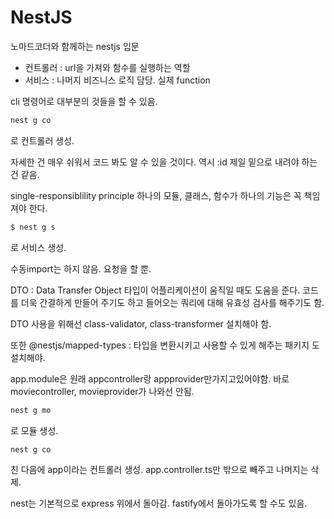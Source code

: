 # NestJS
노마드코더와 함께하는 nestjs 입문

* 컨트롤러 : url을 가져와 함수를 실행하는 역할
* 서비스 : 나머지 비즈니스 로직 담당. 실제 function

cli 명령어로 대부분의 것들을 할 수 있음.  
```bash
nest g co
```
로 컨트롤러 생성.  

자세한 건 매우 쉬워서 코드 봐도 알 수 있을 것이다.
역시 :id 제일 밑으로 내려야 하는 건 같음.


single-responsiblility principle
하나의 모듈, 클래스, 함수가 하나의 기능은 꼭 책임져야 한다.

```bash
$ nest g s
```
로 서비스 생성.

수동import는 하지 않음.
요청을 할 뿐.

DTO : Data Transfer Object
타입이 어플리케이션이 움직일 때도 도움을 준다.
코드를 더욱 간결하게 만들어 주기도 하고
들어오는 쿼리에 대해 유효성 검사를 해주기도 함.

DTO 사용을 위해선 class-validator, class-transformer 설치해야 함.

또한 @nestjs/mapped-types
: 타입을 변환시키고 사용할 수 있게 해주는 패키지
도 설치해야.


app.module은 원래 appcontroller랑 appprovider만가지고있어야함. 바로 moviecontroller, movieprovider가 나와선 안됨.

```bash
nest g mo
```

로 모듈 생성.

```bash
nest g co
```
친 다음에 app이라는 컨트롤러 생성.
app.controller.ts만 밖으로 빼주고 나머지는 삭제.

nest는 기본적으로 express 위에서 돌아감.
fastify에서 돌아가도록 할 수도 있음.

